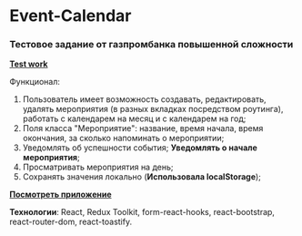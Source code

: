 # Event-Calendar

### Тестовое задание от газпромбанка повышенной сложности
[**Test work**](https://github.com/GPB-COS/test-work-react/tree/master/test%203)

Функционал:
1. Пользователь имеет возможность создавать, редактировать, удалять мероприятия (в разных вкладках посредством роутинга), работать с календарем на месяц и с календарем на год;
2. Поля класса "Мероприятие": название, время начала, время окончания, за сколько напоминать о мероприятии;
3. Уведомлять об успешности события; **Уведомлять о начале мероприятия**;
4. Просматривать мероприятия на день;
5. Сохранять значения локально (**Использовала localStorage**);

[**Посмотреть приложение**](https://my-app-mu-silk.vercel.app/)

**Технологии**: React, Redux Toolkit, form-react-hooks, react-bootstrap, react-router-dom, react-toastify.